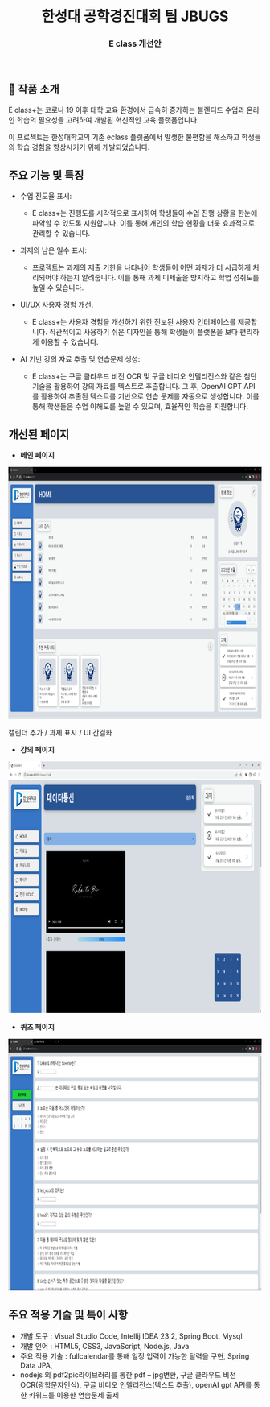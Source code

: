 <div align="center"><h1>한성대 공학경진대회 팀 JBUGS</h1></div>
<div align="center"><h3>E class 개선안</h3></div><br>



## 🔔 작품 소개
E class+는 코로나 19 이후 대학 교육 환경에서 급속히 증가하는 블렌디드 수업과 온라인 학습의 필요성을 고려하여 개발된 혁신적인 교육 플랫폼입니다.

이 프로젝트는 한성대학교의 기존 eclass 플랫폼에서 발생한 불편함을 해소하고 학생들의 학습 경험을 향상시키기 위해 개발되었습니다.

## 주요 기능 및 특징

* 수업 진도율 표시:
  * E class+는 진행도를 시각적으로 표시하여 학생들이 수업 진행 상황을 한눈에 파악할 수 있도록 지원합니다. 이를 통해 개인의 학습 현황을 더욱 효과적으로 관리할 수 있습니다.

* 과제의 남은 일수 표시:
  * 프로젝트는 과제의 제출 기한을 나타내어 학생들이 어떤 과제가 더 시급하게 처리되어야 하는지 알려줍니다. 이를 통해 과제 미제출을 방지하고 학업 성취도를 높일 수 있습니다.

* UI/UX 사용자 경험 개선:
  *  E class+는 사용자 경험을 개선하기 위한 진보된 사용자 인터페이스를 제공합니다. 직관적이고 사용하기 쉬운 디자인을 통해 학생들이 플랫폼을 보다 편리하게 이용할 수 있습니다.

* AI 기반 강의 자료 추출 및 연습문제 생성:
  * E class+는 구글 클라우드 비전 OCR 및 구글 비디오 인텔리전스와 같은 첨단 기술을 활용하여 강의 자료를 텍스트로 추출합니다. 그 후, OpenAI GPT API를 활용하여 추출된 텍스트를 기반으로 연습 문제를 자동으로 생성합니다. 이를 통해 학생들은 수업 이해도를 높일 수 있으며, 효율적인 학습을 지원합니다.


## 개선된 페이지
*  __메인 페이지__
<div>
 <img src="./image/main.png" width="800" height="500" />
 <p>
  캘린더 추가 / 과제 표시 / UI 간결화
 </p>
</div>

*  __강의 페이지__
<img src="./image/course.png" width="800" height="500" />

*  __퀴즈 페이지__
<img src="./image/quiz.png" width="800" height="500" />


## 주요 적용 기술 및 특이 사항
* 개발 도구 : Visual Studio Code, Intellij IDEA 23.2, Spring Boot, Mysql
* 개발 언어 : HTML5, CSS3, JavaScript, Node.js, Java
* 주요 적용 기술 : fullcalendar를 통해 일정 입력이 가능한 달력을 구현, Spring Data JPA,
* nodejs 의 pdf2pic라이브러리를 통한 pdf – jpg변환, 구글 클라우드 비전 OCR(광학문자인식), 구글 비디오 인텔리전스(텍스트 추출), openAI gpt API를 통한 키워드를 이용한 연습문제 출제
